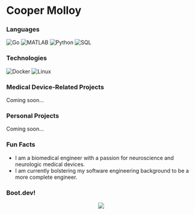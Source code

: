 # Cooper Molloy

### Languages

![Go](https://img.shields.io/badge/-Go-000?&logo=go)
![MATLAB](https://img.shields.io/badge/-MATLAB-000)
![Python](https://img.shields.io/badge/-Python-000?&logo=Python)
![SQL](https://img.shields.io/badge/-SQL-000?&logo=postgresql)


### Technologies

![Docker](https://img.shields.io/badge/-Docker-000?&logo=Docker)
![Linux](https://img.shields.io/badge/-Linux-000?&logo=Linux)

### Medical Device-Related Projects

Coming soon...

### Personal Projects

Coming soon...

### Fun Facts

* I am a biomedical engineer with a passion for neuroscience and neurologic medical devices.
* I am currently bolstering my software engineering background to be a more complete engineer.

### Boot.dev!

<p align="center">
  <img src="https://api.boot.dev/v1/users/public/bc9224ee-c401-4378-8257-7b9904c356c5/thumbnail" >
</p>
